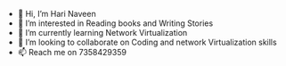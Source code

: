 - 👋 Hi, I’m Hari Naveen
- 👀 I’m interested in Reading books and Writing Stories
- 🌱 I’m currently learning Network Virtualization
- 💞️ I’m looking to collaborate on Coding and network Virtualization skills
- 📫 Reach me on 7358429359

<!---
harinaveen5255/harinaveen5255 is a ✨ special ✨ repository because its `README.md` (this file) appears on your GitHub profile.
You can click the Preview link to take a look at your changes.
--->
